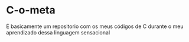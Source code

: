 # C-o-meta
É basicamente um repositorio com os meus códigos de C durante o meu aprendizado dessa linguagem sensacional
